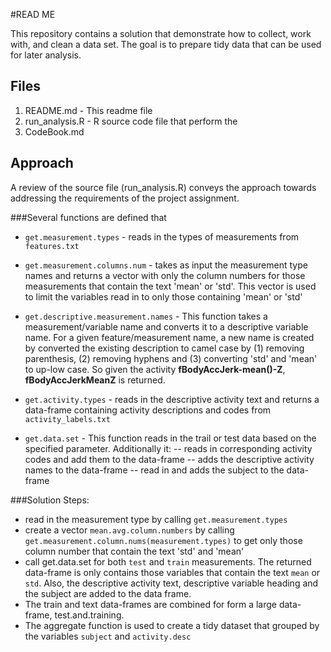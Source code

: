 
#READ ME

This repository contains a solution that demonstrate how to collect, work with, and clean a data set. The goal is to prepare tidy data that can be used for later analysis.



## Files
1. README.md  - This readme file
2. run_analysis.R  - R source code file that perform the  
3. CodeBook.md
   

## Approach

A review of the source file (run_analysis.R) conveys the approach towards addressing the requirements of the project assignment.

###Several functions are defined that 

* `get.measurement.types` - reads in the types of measurements from `features.txt`

* `get.measurement.columns.num` - takes as input the measurement type names and returns a vector with only the column numbers for those measurements that contain the text 'mean' or 'std'.  This vector is used to limit the variables read in to only those containing 'mean' or 'std'

* `get.descriptive.measurement.names` - This function takes a measurement/variable name and converts it to a descriptive variable name. For a given feature/measurement name, a new name is created by converted the existing description to camel case by (1) removing parenthesis, (2) removing hyphens and (3) converting 'std' and 'mean' to up-low case.  So given the activity **fBodyAccJerk-mean()-Z**, **fBodyAccJerkMeanZ** is returned.

* `get.activity.types` - reads in the descriptive activity text and returns a data-frame containing activity descriptions and codes from `activity_labels.txt`

* `get.data.set` - This function reads in the trail or test data based on the specified parameter.  Additionally it:
-- reads in corresponding activity codes and add them to the data-frame
-- adds the descriptive activity names to the data-frame
-- read in and adds the subject to the data-frame



###Solution Steps:
 
* read in the measurement type by calling `get.measurement.types`
* create a vector `mean.avg.column.numbers` by calling `get.measurement.column.nums(measurement.types)` to get only those column number that contain the text 'std' and 'mean'
* call get.data.set for both `test` and `train` measurements.  The returned data-frame is only contains those variables that contain the text `mean` or `std`.  Also, the descriptive activity text, descriptive variable heading and the subject are added to the data frame.
* The train and text data-frames are combined for form a large data-frame, test.and.training.
* The aggregate function is used to create a tidy dataset that grouped by the variables `subject` and `activity.desc`



